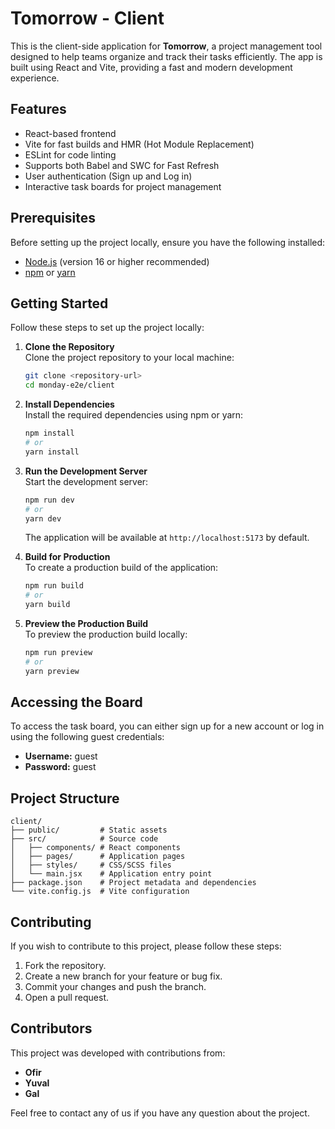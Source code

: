 # Tomorrow - Client

This is the client-side application for **Tomorrow**, a project management tool designed to help teams organize and track their tasks efficiently. The app is built using React and Vite, providing a fast and modern development experience.

## Features

- React-based frontend
- Vite for fast builds and HMR (Hot Module Replacement)
- ESLint for code linting
- Supports both Babel and SWC for Fast Refresh
- User authentication (Sign up and Log in)
- Interactive task boards for project management

## Prerequisites

Before setting up the project locally, ensure you have the following installed:

- [Node.js](https://nodejs.org/) (version 16 or higher recommended)
- [npm](https://www.npmjs.com/) or [yarn](https://yarnpkg.com/)

## Getting Started

Follow these steps to set up the project locally:

1. **Clone the Repository**  
   Clone the project repository to your local machine:

   ```bash
   git clone <repository-url>
   cd monday-e2e/client
   ```

2. **Install Dependencies**  
   Install the required dependencies using npm or yarn:

   ```bash
   npm install
   # or
   yarn install
   ```

3. **Run the Development Server**  
   Start the development server:

   ```bash
   npm run dev
   # or
   yarn dev
   ```

   The application will be available at `http://localhost:5173` by default.

4. **Build for Production**  
   To create a production build of the application:

   ```bash
   npm run build
   # or
   yarn build
   ```

5. **Preview the Production Build**  
   To preview the production build locally:

   ```bash
   npm run preview
   # or
   yarn preview
   ```

## Accessing the Board

To access the task board, you can either sign up for a new account or log in using the following guest credentials:

- **Username:** guest
- **Password:** guest

## Project Structure

```
client/
├── public/         # Static assets
├── src/            # Source code
│   ├── components/ # React components
│   ├── pages/      # Application pages
│   ├── styles/     # CSS/SCSS files
│   └── main.jsx    # Application entry point
├── package.json    # Project metadata and dependencies
└── vite.config.js  # Vite configuration
```

## Contributing

If you wish to contribute to this project, please follow these steps:

1. Fork the repository.
2. Create a new branch for your feature or bug fix.
3. Commit your changes and push the branch.
4. Open a pull request.

## Contributors

This project was developed with contributions from:

- **Ofir**
- **Yuval**
- **Gal**

Feel free to contact any of us if you have any question about the project.
